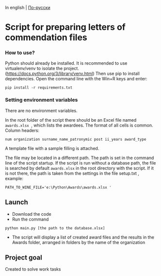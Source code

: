 In english | [По-русски](../README.md)

# Script for preparing letters of commendation files


### How to use?
Python should already be installed.
It is recommended to use virtualenv/venv to isolate the project.
(https://docs.python.org/3/library/venv.html)
Then use pip to install dependencies.
Open the command line with the Win+R keys and enter:
```commandline
pip install -r requirements.txt
```


### Setting environment variables
There are no environment variables.

In the root folder of the script there should be an Excel file named `awards.xlsx `,
which lists the awardees.
The format of all cells is common. Column headers:
```
num organization surname_name_patronymic post ii_years award_type
```
A template file with a sample filling is attached.

The file may be located in a different path.
The path is set in the command line of the script startup. If the script is run without a database path,
the file is searched by default ``awards.xlsx`` in the root directory with the script.
If it is not there, the path is taken from the settings in the file setup.txt , example:
```
PATH_TO_WINE_FILE='e:\Python\Awards\awards.xlsx '
```


## Launch

- Download the code
- Run the command
```commandline
python main.py [the path to the database.xlsx]
```
- The script will display a list of created award files and the results in the Awards folder, arranged in folders by the name of the organization


## Project goal
Created to solve work tasks